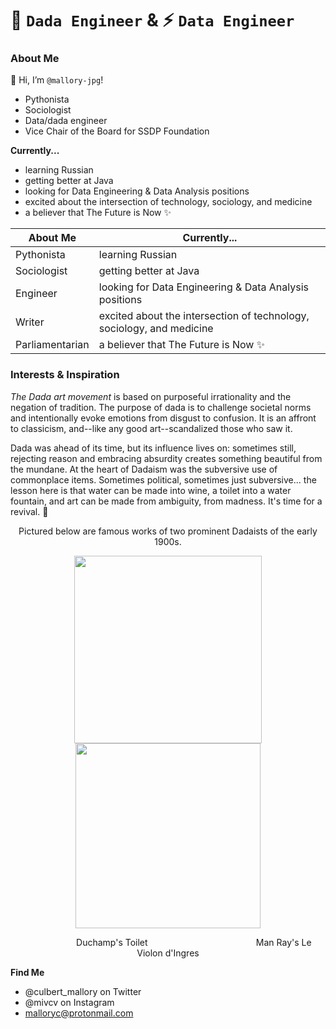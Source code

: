 # 🌈 `Dada Engineer` & ⚡️ `Data Engineer`
### About Me

👋 Hi, I’m `@mallory-jpg`!

* Pythonista
* Sociologist
* Data/dada engineer
* Vice Chair of the Board for SSDP Foundation

**Currently...**
* learning Russian 
* getting better at Java
* looking for Data Engineering & Data Analysis positions
* excited about the intersection of technology, sociology, and medicine
* a believer that The Future is Now ✨

|**About Me**   |**Currently...**   |
|---|---|
|Pythonista  |learning Russian   |
|Sociologist   |getting better at Java   |
|Engineer   |looking for Data Engineering & Data Analysis positions   |
|Writer   |excited about the intersection of technology, sociology, and medicine   |
|Parliamentarian   |a believer that The Future is Now ✨   |


### Interests & Inspiration

*The Dada art movement* is based on purposeful irrationality and the negation of tradition. The purpose of dada is to challenge societal norms and intentionally evoke emotions from disgust to confusion. It is an affront to classicism, and--like any good art--scandalized those who saw it. 

Dada was ahead of its time, but its influence lives on: sometimes still, rejecting reason and embracing absurdity creates something beautiful from the mundane. At the heart of Dadaism was the subversive use of commonplace items. Sometimes political, sometimes just subversive... the lesson here is that water can be made into wine, a toilet into a water fountain, and art can be made from ambiguity, from madness. It's time for a revival. 👻  

<p align="middle">Pictured below are famous works of two prominent Dadaists of the early 1900s.</p>

<p align="middle">
  <img src="https://user-images.githubusercontent.com/65197541/137598446-62a39e18-4d01-4d34-9a9c-52ec12bd786d.png" width="300" hspace="40"/>
  
  <img src="https://user-images.githubusercontent.com/65197541/137598505-d71d40b0-6225-4679-acb8-4418c4631aac.png" width="296" />
</p>

<p align="middle">&nbsp;&nbsp;&nbsp;&nbsp;&nbsp;&nbsp;&nbsp;&nbsp;&nbsp;&nbsp;&nbsp;&nbsp;&nbsp;&nbsp;&nbsp;&nbsp;&nbsp;&nbsp;&nbsp;&nbsp;&nbsp;Duchamp's Toilet &nbsp;&nbsp;&nbsp;&nbsp;&nbsp;&nbsp;&nbsp;&nbsp;&nbsp;&nbsp;&nbsp;&nbsp;&nbsp;&nbsp;&nbsp;&nbsp;&nbsp;&nbsp;&nbsp;&nbsp;&nbsp;&nbsp;&nbsp;&nbsp;&nbsp;&nbsp;&nbsp;&nbsp;&nbsp;&nbsp;&nbsp;&nbsp;&nbsp;&nbsp;&nbsp;&nbsp;&nbsp;&nbsp;&nbsp;&nbsp;&nbsp;&nbsp;&nbsp;Man Ray's Le Violon d'Ingres</p>


**Find Me**
* @culbert_mallory on Twitter
* @mivcv on Instagram
* malloryc@protonmail.com


<!---
mallory-jpg/mallory-jpg is a ✨ special ✨ repository because its `README.md` (this file) appears on your GitHub profile.
You can click the Preview link to take a look at your changes.
--->
